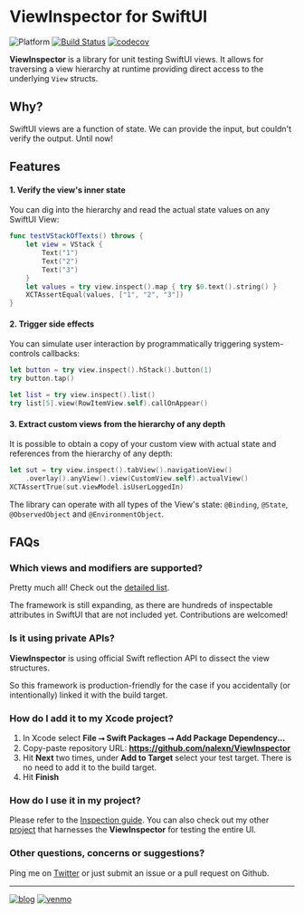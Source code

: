 # ViewInspector for SwiftUI

![Platform](https://img.shields.io/badge/platform-iOS%20%7C%20tvOS%20%7C%20macOS-lightgrey) [![Build Status](https://travis-ci.com/nalexn/ViewInspector.svg?branch=master)](https://travis-ci.com/nalexn/ViewInspector) [![codecov](https://codecov.io/gh/nalexn/ViewInspector/branch/master/graph/badge.svg)](https://codecov.io/gh/nalexn/ViewInspector)

**ViewInspector** is a library for unit testing SwiftUI views.
It allows for traversing a view hierarchy at runtime providing direct access to the underlying `View` structs.

## Why?

SwiftUI views are a function of state. We can provide the input, but couldn't verify the output. Until now!

## Features

#### 1. Verify the view's inner state

You can dig into the hierarchy and read the actual state values on any SwiftUI View:

```swift
func testVStackOfTexts() throws {
    let view = VStack {
        Text("1")
        Text("2")
        Text("3")
    }
    let values = try view.inspect().map { try $0.text().string() }
    XCTAssertEqual(values, ["1", "2", "3"])
}
```

#### 2. Trigger side effects

You can simulate user interaction by programmatically triggering system-controls callbacks:

```swift
let button = try view.inspect().hStack().button(1)
try button.tap()

let list = try view.inspect().list()
try list[5].view(RowItemView.self).callOnAppear()
```



#### 3. Extract custom views from the hierarchy of any depth

It is possible to obtain a copy of your custom view with actual state and references from the hierarchy of any depth:

```swift
let sut = try view.inspect().tabView().navigationView()
    .overlay().anyView().view(CustomView.self).actualView()
XCTAssertTrue(sut.viewModel.isUserLoggedIn)
```

The library can operate with all types of the View's state: `@Binding`, `@State`, `@ObservedObject` and `@EnvironmentObject`.

## FAQs

### Which views and modifiers are supported?

Pretty much all! Check out the [detailed list](readiness.md).

The framework is still expanding, as there are hundreds of inspectable attributes in SwiftUI that are not included yet. Contributions are welcomed!

### Is it using private APIs?

**ViewInspector** is using official Swift reflection API to dissect the view structures.

So this framework is production-friendly for the case if you accidentally (or intentionally) linked it with the build target.

### How do I add it to my Xcode project?

1. In Xcode select **File ⭢ Swift Packages ⭢ Add Package Dependency...**
2. Copy-paste repository URL: **https://github.com/nalexn/ViewInspector**
3. Hit **Next** two times, under **Add to Target** select your test target. There is no need to add it to the build target.
4. Hit **Finish**

### How do I use it in my project?

Please refer to the [Inspection guide](guide.md). You can also check out my other [project](https://github.com/nalexn/clean-architecture-swiftui) that harnesses the **ViewInspector** for testing the entire UI.

### Other questions, concerns or suggestions?

Ping me on [Twitter](https://twitter.com/nallexn) or just submit an issue or a pull request on Github.

---

[![blog](https://img.shields.io/badge/blog-github-blue)](https://nalexn.github.io/?utm_source=nalexn_github) [![venmo](https://img.shields.io/badge/%F0%9F%8D%BA-Venmo-brightgreen)](https://venmo.com/nallexn)